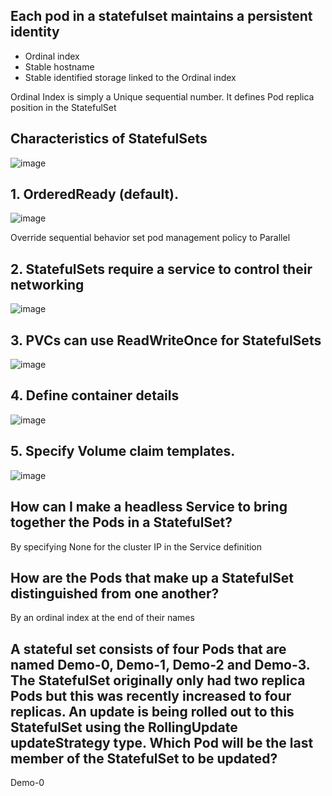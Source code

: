 ## Each pod in a statefulset maintains a persistent identity
- Ordinal index
- Stable hostname
- Stable identified storage linked to the Ordinal index

Ordinal Index is simply a Unique sequential number. It defines Pod replica position in the StatefulSet

## Characteristics of StatefulSets

![image](https://user-images.githubusercontent.com/40435982/144963696-0ec45367-05d3-44d7-a875-6d19aed9ac74.png)

## 1. OrderedReady (default).  
![image](https://user-images.githubusercontent.com/40435982/144962431-5f536fdb-bde8-440f-8fc6-a63aca19171e.png)

Override sequential behavior set pod management policy to Parallel

## 2.  StatefulSets require a service to control their networking
![image](https://user-images.githubusercontent.com/40435982/144962746-9c42406e-7c03-4df1-a651-c17e27acfb2e.png)

## 3. PVCs can use ReadWriteOnce for StatefulSets
![image](https://user-images.githubusercontent.com/40435982/144962862-23c52107-070b-4cea-92d1-9b5ab4753684.png)

## 4. Define container details
![image](https://user-images.githubusercontent.com/40435982/144962972-9a64d167-b69a-4049-b46f-cb4123e6ab44.png)

## 5. Specify Volume claim templates. 
![image](https://user-images.githubusercontent.com/40435982/144962715-b471c123-f60c-4363-8dcf-a7fd5c096caa.png)

## How can I make a headless Service to bring together the Pods in a StatefulSet?
By specifying None for the cluster IP in the Service definition

## How are the Pods that make up a StatefulSet distinguished from one another?
By an ordinal index at the end of their names

## A stateful set consists of four Pods that are named Demo-0, Demo-1, Demo-2 and Demo-3. The StatefulSet originally only had two replica Pods but this was recently increased to four replicas. An update is being rolled out to this StatefulSet using the RollingUpdate updateStrategy type. Which Pod will be the last member of the StatefulSet to be updated?
Demo-0
